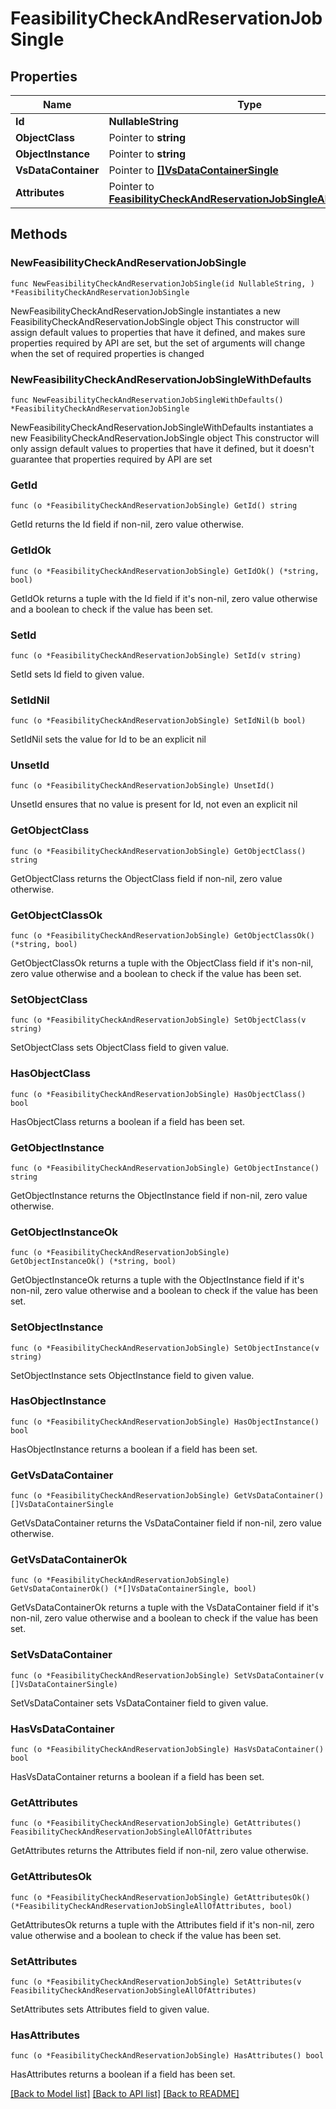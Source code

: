# FeasibilityCheckAndReservationJobSingle

## Properties

Name | Type | Description | Notes
------------ | ------------- | ------------- | -------------
**Id** | **NullableString** |  | 
**ObjectClass** | Pointer to **string** |  | [optional] 
**ObjectInstance** | Pointer to **string** |  | [optional] 
**VsDataContainer** | Pointer to [**[]VsDataContainerSingle**](VsDataContainerSingle.md) |  | [optional] 
**Attributes** | Pointer to [**FeasibilityCheckAndReservationJobSingleAllOfAttributes**](FeasibilityCheckAndReservationJobSingleAllOfAttributes.md) |  | [optional] 

## Methods

### NewFeasibilityCheckAndReservationJobSingle

`func NewFeasibilityCheckAndReservationJobSingle(id NullableString, ) *FeasibilityCheckAndReservationJobSingle`

NewFeasibilityCheckAndReservationJobSingle instantiates a new FeasibilityCheckAndReservationJobSingle object
This constructor will assign default values to properties that have it defined,
and makes sure properties required by API are set, but the set of arguments
will change when the set of required properties is changed

### NewFeasibilityCheckAndReservationJobSingleWithDefaults

`func NewFeasibilityCheckAndReservationJobSingleWithDefaults() *FeasibilityCheckAndReservationJobSingle`

NewFeasibilityCheckAndReservationJobSingleWithDefaults instantiates a new FeasibilityCheckAndReservationJobSingle object
This constructor will only assign default values to properties that have it defined,
but it doesn't guarantee that properties required by API are set

### GetId

`func (o *FeasibilityCheckAndReservationJobSingle) GetId() string`

GetId returns the Id field if non-nil, zero value otherwise.

### GetIdOk

`func (o *FeasibilityCheckAndReservationJobSingle) GetIdOk() (*string, bool)`

GetIdOk returns a tuple with the Id field if it's non-nil, zero value otherwise
and a boolean to check if the value has been set.

### SetId

`func (o *FeasibilityCheckAndReservationJobSingle) SetId(v string)`

SetId sets Id field to given value.


### SetIdNil

`func (o *FeasibilityCheckAndReservationJobSingle) SetIdNil(b bool)`

 SetIdNil sets the value for Id to be an explicit nil

### UnsetId
`func (o *FeasibilityCheckAndReservationJobSingle) UnsetId()`

UnsetId ensures that no value is present for Id, not even an explicit nil
### GetObjectClass

`func (o *FeasibilityCheckAndReservationJobSingle) GetObjectClass() string`

GetObjectClass returns the ObjectClass field if non-nil, zero value otherwise.

### GetObjectClassOk

`func (o *FeasibilityCheckAndReservationJobSingle) GetObjectClassOk() (*string, bool)`

GetObjectClassOk returns a tuple with the ObjectClass field if it's non-nil, zero value otherwise
and a boolean to check if the value has been set.

### SetObjectClass

`func (o *FeasibilityCheckAndReservationJobSingle) SetObjectClass(v string)`

SetObjectClass sets ObjectClass field to given value.

### HasObjectClass

`func (o *FeasibilityCheckAndReservationJobSingle) HasObjectClass() bool`

HasObjectClass returns a boolean if a field has been set.

### GetObjectInstance

`func (o *FeasibilityCheckAndReservationJobSingle) GetObjectInstance() string`

GetObjectInstance returns the ObjectInstance field if non-nil, zero value otherwise.

### GetObjectInstanceOk

`func (o *FeasibilityCheckAndReservationJobSingle) GetObjectInstanceOk() (*string, bool)`

GetObjectInstanceOk returns a tuple with the ObjectInstance field if it's non-nil, zero value otherwise
and a boolean to check if the value has been set.

### SetObjectInstance

`func (o *FeasibilityCheckAndReservationJobSingle) SetObjectInstance(v string)`

SetObjectInstance sets ObjectInstance field to given value.

### HasObjectInstance

`func (o *FeasibilityCheckAndReservationJobSingle) HasObjectInstance() bool`

HasObjectInstance returns a boolean if a field has been set.

### GetVsDataContainer

`func (o *FeasibilityCheckAndReservationJobSingle) GetVsDataContainer() []VsDataContainerSingle`

GetVsDataContainer returns the VsDataContainer field if non-nil, zero value otherwise.

### GetVsDataContainerOk

`func (o *FeasibilityCheckAndReservationJobSingle) GetVsDataContainerOk() (*[]VsDataContainerSingle, bool)`

GetVsDataContainerOk returns a tuple with the VsDataContainer field if it's non-nil, zero value otherwise
and a boolean to check if the value has been set.

### SetVsDataContainer

`func (o *FeasibilityCheckAndReservationJobSingle) SetVsDataContainer(v []VsDataContainerSingle)`

SetVsDataContainer sets VsDataContainer field to given value.

### HasVsDataContainer

`func (o *FeasibilityCheckAndReservationJobSingle) HasVsDataContainer() bool`

HasVsDataContainer returns a boolean if a field has been set.

### GetAttributes

`func (o *FeasibilityCheckAndReservationJobSingle) GetAttributes() FeasibilityCheckAndReservationJobSingleAllOfAttributes`

GetAttributes returns the Attributes field if non-nil, zero value otherwise.

### GetAttributesOk

`func (o *FeasibilityCheckAndReservationJobSingle) GetAttributesOk() (*FeasibilityCheckAndReservationJobSingleAllOfAttributes, bool)`

GetAttributesOk returns a tuple with the Attributes field if it's non-nil, zero value otherwise
and a boolean to check if the value has been set.

### SetAttributes

`func (o *FeasibilityCheckAndReservationJobSingle) SetAttributes(v FeasibilityCheckAndReservationJobSingleAllOfAttributes)`

SetAttributes sets Attributes field to given value.

### HasAttributes

`func (o *FeasibilityCheckAndReservationJobSingle) HasAttributes() bool`

HasAttributes returns a boolean if a field has been set.


[[Back to Model list]](../README.md#documentation-for-models) [[Back to API list]](../README.md#documentation-for-api-endpoints) [[Back to README]](../README.md)


